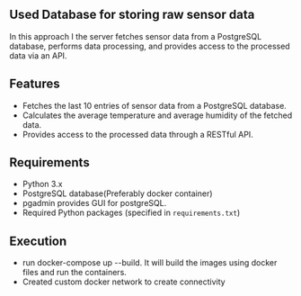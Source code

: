## Used Database for storing raw sensor data

In this approach I the server fetches sensor data from a PostgreSQL database, performs data processing, and provides access to the processed data via an API.

## Features

- Fetches the last 10 entries of sensor data from a PostgreSQL database.
- Calculates the average temperature and average humidity of the fetched data.
- Provides access to the processed data through a RESTful API.

## Requirements

- Python 3.x
- PostgreSQL database(Preferably docker container)
- pgadmin provides GUI for postgreSQL.
- Required Python packages (specified in `requirements.txt`)

## Execution

- run docker-compose up --build. It will build the images using docker files and run the containers.
- Created custom docker network to create connectivity
